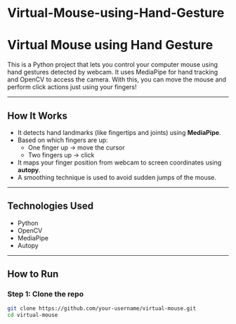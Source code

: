 # Virtual-Mouse-using-Hand-Gesture
#  Virtual Mouse using Hand Gesture

This is a Python project that lets you control your computer mouse using hand gestures detected by webcam. It uses MediaPipe for hand tracking and OpenCV to access the camera. With this, you can move the mouse and perform click actions just using your fingers!

---

##  How It Works

- It detects hand landmarks (like fingertips and joints) using **MediaPipe**.
- Based on which fingers are up:
  - One finger up → move the cursor
  - Two fingers up → click
- It maps your finger position from webcam to screen coordinates using **autopy**.
- A smoothing technique is used to avoid sudden jumps of the mouse.

---

## Technologies Used

- Python
- OpenCV
- MediaPipe
- Autopy

---

##  How to Run

### Step 1: Clone the repo
```bash
git clone https://github.com/your-username/virtual-mouse.git
cd virtual-mouse

